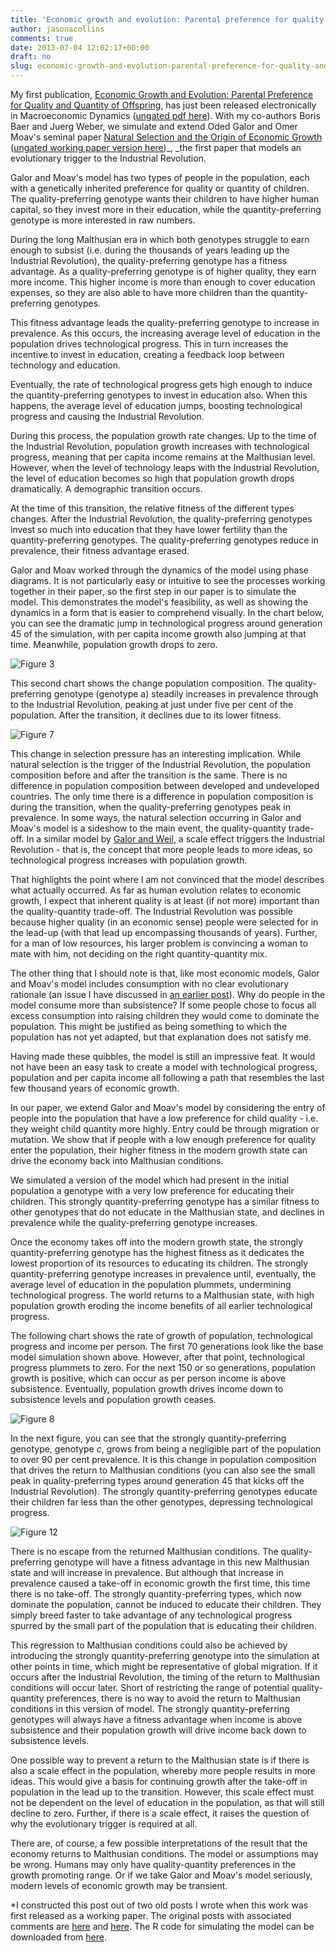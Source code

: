 ```yaml
---
title: 'Economic growth and evolution: Parental preference for quality and quantity of offspring'
author: jasonacollins
comments: true
date: 2013-07-04 12:02:17+00:00
draft: no
slug: economic-growth-and-evolution-parental-preference-for-quality-and-quantity-of-offspring
---
```


My first publication, [Economic Growth and Evolution: Parental Preference for Quality and Quantity of Offspring](http://doi.org/10.1017/S1365100513000163), has just been released electronically in Macroeconomic Dynamics ([ungated pdf here](/pdf/Collins_et_al_2013_Economic_growth_and_evolution_parental_preference_for_quality_and_quantity_of_offspring.pdf)). With my co-authors Boris Baer and Juerg Weber, we simulate and extend Oded Galor and Omer Moav's seminal paper [Natural Selection and the Origin of Economic Growth](http://qje.oxfordjournals.org/content/117/4/1133.short) ([ungated working paper version here](http://papers.ssrn.com/sol3/papers.cfm?abstract_id=246300))_, _the first paper that models an evolutionary trigger to the Industrial Revolution.

Galor and Moav's model has two types of people in the population, each with a genetically inherited preference for quality or quantity of children. The quality-preferring genotype wants their children to have higher human capital, so they invest more in their education, while the quantity-preferring genotype is more interested in raw numbers.

During the long Malthusian era in which both genotypes struggle to earn enough to subsist (i.e. during the thousands of years leading up the Industrial Revolution), the quality-preferring genotype has a fitness advantage. As a quality-preferring genotype is of higher quality, they earn more income. This higher income is more than enough to cover education expenses, so they are also able to have more children than the quantity-preferring genotypes.

This fitness advantage leads the quality-preferring genotype to increase in prevalence. As this occurs, the increasing average level of education in the population drives technological progress. This in turn increases the incentive to invest in education, creating a feedback loop between technology and education.

Eventually, the rate of technological progress gets high enough to induce the quantity-preferring genotypes to invest in education also. When this happens, the average level of education jumps, boosting technological progress and causing the Industrial Revolution.

During this process, the population growth rate changes. Up to the time of the Industrial Revolution, population growth increases with technological progress, meaning that per capita income remains at the Malthusian level. However, when the level of technology leaps with the Industrial Revolution, the level of education becomes so high that population growth drops dramatically. A demographic transition occurs.

At the time of this transition, the relative fitness of the different types changes. After the Industrial Revolution, the quality-preferring genotypes invest so much into education that they have lower fertility than the quantity-preferring genotypes. The quality-preferring genotypes reduce in prevalence, their fitness advantage erased.

Galor and Moav worked through the dynamics of the model using phase diagrams. It is not particularly easy or intuitive to see the processes working together in their paper, so the first step in our paper is to simulate the model. This demonstrates the model's feasibility, as well as showing the dynamics in a form that is easier to comprehend visually. In the chart below, you can see the dramatic jump in technological progress around generation 45 of the simulation, with per capita income growth also jumping at that time. Meanwhile, population growth drops to zero.

![Figure 3](/img/2013-07-04-economic-growth-and-evolution-parental-preference-for-quality-and-quantity-of-offspring/figure-3.jpg)

This second chart shows the change population composition. The quality-preferring genotype (genotype a) steadily increases in prevalence through to the Industrial Revolution, peaking at just under five per cent of the population. After the transition, it declines due to its lower fitness.

![Figure 7](/img/2013-07-04-economic-growth-and-evolution-parental-preference-for-quality-and-quantity-of-offspring/figure-7.jpg)

This change in selection pressure has an interesting implication. While natural selection is the trigger of the Industrial Revolution, the population composition before and after the transition is the same. There is no difference in population composition between developed and undeveloped countries. The only time there is a difference in population composition is during the transition, when the quality-preferring genotypes peak in prevalence. In some ways, the natural selection occurring in Galor and Moav's model is a sideshow to the main event, the quality-quantity trade-off. In a similar model by [Galor and Weil](http://www.jstor.org/stable/117309), a scale effect triggers the Industrial Revolution - that is, the concept that more people leads to more ideas, so technological progress increases with population growth.

That highlights the point where I am not convinced that the model describes what actually occurred. As far as human evolution relates to economic growth, I expect that inherent quality is at least (if not more) important than the quality-quantity trade-off. The Industrial Revolution was possible because higher quality (in an economic sense) people were selected for in the lead-up (with that lead up encompassing thousands of years). Further, for a man of low resources, his larger problem is convincing a woman to mate with him, not deciding on the right quantity-quantity mix.

The other thing that I should note is that, like most economic models, Galor and Moav's model includes consumption with no clear evolutionary rationale (an issue I have discussed in [an earlier post](../2011/04/consumption-and-fitness/)). Why do people in the model consume more than subsistence? If some people chose to focus all excess consumption into raising children they would come to dominate the population. This might be justified as being something to which the population has not yet adapted, but that explanation does not satisfy me.

Having made these quibbles, the model is still an impressive feat. It would not have been an easy task to create a model with technological progress, population and per capita income all following a path that resembles the last few thousand years of economic growth.

In our paper, we extend Galor and Moav's model by considering the entry of people into the population that have a low preference for child quality - i.e. they weight child quantity more highly. Entry could be through migration or mutation. We show that if people with a low enough preference for quality enter the population, their higher fitness in the modern growth state can drive the economy back into Malthusian conditions.

We simulated a version of the model which had present in the initial population a genotype with a very low preference for educating their children. This strongly quantity-preferring genotype has a similar fitness to other genotypes that do not educate in the Malthusian state, and declines in prevalence while the quality-preferring genotype increases.

Once the economy takes off into the modern growth state, the strongly quantity-preferring genotype has the highest fitness as it dedicates the lowest proportion of its resources to educating its children. The strongly quantity-preferring genotype increases in prevalence until, eventually, the average level of education in the population plummets, undermining technological progress. The world returns to a Malthusian state, with high population growth eroding the income benefits of all earlier technological progress.

The following chart shows the rate of growth of population, technological progress and income per person. The first 70 generations look like the base model simulation shown above. However, after that point, technological progress plummets to zero. For the next 150 or so generations, population growth is positive, which can occur as per person income is above subsistence. Eventually, population growth drives income down to subsistence levels and population growth ceases.

![Figure 8](/img/2013-07-04-economic-growth-and-evolution-parental-preference-for-quality-and-quantity-of-offspring/figure-8.jpg)

In the next figure, you can see that the strongly quantity-preferring genotype, genotype _c_, grows from being a negligible part of the population to over 90 per cent prevalence. It is this change in population composition that drives the return to Malthusian conditions (you can also see the small peak in quality-preferring types around generation 45 that kicks off the Industrial Revolution). The strongly quantity-preferring genotypes educate their children far less than the other genotypes, depressing technological progress.

![Figure 12](/img/2013-07-04-economic-growth-and-evolution-parental-preference-for-quality-and-quantity-of-offspring/figure-12.jpg)

There is no escape from the returned Malthusian conditions. The quality-preferring genotype will have a fitness advantage in this new Malthusian state and will increase in prevalence. But although that increase in prevalence caused a take-off in economic growth the first time, this time there is no take-off. The strongly quantity-preferring types, which now dominate the population, cannot be induced to educate their children. They simply breed faster to take advantage of any technological progress spurred by the small part of the population that is educating their children.

This regression to Malthusian conditions could also be achieved by introducing the strongly quantity-preferring genotype into the simulation at other points in time, which might be representative of global migration. If it occurs after the Industrial Revolution, the timing of the return to Malthusian conditions will occur later. Short of restricting the range of potential quality-quantity preferences, there is no way to avoid the return to Malthusian conditions in this version of model. The strongly quantity-preferring genotypes will always have a fitness advantage when income is above subsistence and their population growth will drive income back down to subsistence levels.

One possible way to prevent a return to the Malthusian state is if there is also a scale effect in the population, whereby more people results in more ideas. This would give a basis for continuing growth after the take-off in population in the lead up to the transition. However, this scale effect must not be dependent on the level of education in the population, as that will still decline to zero. Further, if there is a scale effect, it raises the question of why the evolutionary trigger is required at all.

There are, of course, a few possible interpretations of the result that the economy returns to Malthusian conditions. The model or assumptions may be wrong. Humans may only have quality-quantity preferences in the growth promoting range. Or if we take Galor and Moav's model seriously, modern levels of economic growth may be transient.

*I constructed this post out of two old posts I wrote when this work was first released as a working paper. The original posts with associated comments are [here](https://www.jasoncollins.blog/natural-selection-and-the-collapse-of-economic-growth/) and [here](https://www.jasoncollins.blog/natural-selection-and-the-collapse-of-economic-growth/). The R code for simulating the model can be downloaded from [here](https://github.com/jasonacollins/quantity_and_quality).
